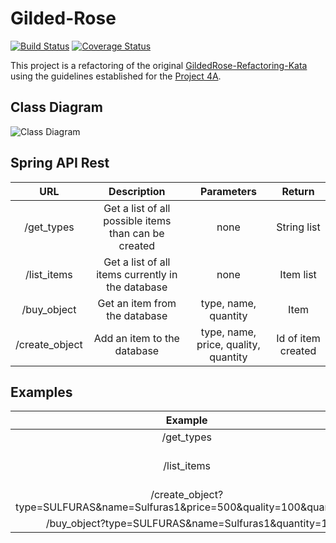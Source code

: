 # Gilded-Rose
[![Build Status](https://travis-ci.org/Stalkerz312/gilded-rose.svg?branch=master)](https://travis-ci.org/Stalkerz312/gilded-rose)
[![Coverage Status](https://coveralls.io/repos/github/Stalkerz312/gilded-rose/badge.svg?branch=master)](https://coveralls.io/github/Stalkerz312/gilded-rose?branch=master)


This project is a refactoring of the original [GildedRose-Refactoring-Kata](https://github.com/emilybache/GildedRose-Refactoring-Kata/tree/master/Java)
using the guidelines established for the [Project 4A](https://github.com/ledoyen/tp-java/tree/master/projet/4A_2018).

## Class Diagram

![Class Diagram](https://i.imgur.com/tLxnjUA.png)

## Spring API Rest

|       URL      	|                      Description                     	|              Parameters              	|       Return       	|
|:--------------:	|:----------------------------------------------------:	|:------------------------------------:	|:------------------:	|
| /get_types     	| Get a list of all possible items than can be created 	|                 none                 	| String list        	|
| /list_items    	| Get a list of all items currently in the database    	|                 none                 	| Item list          	|
| /buy_object    	| Get an item from the database                        	| type, name, quantity                 	| Item               	|
| /create_object 	| Add an item to the database                          	| type, name, price, quality, quantity 	| Id of item created 	|

## Examples

|                                    Example                                   	|                                                                   Sample Result                                                                   	|
|:----------------------------------------------------------------------------:	|:-------------------------------------------------------------------------------------------------------------------------------------------------:	|
| /get_types                                                                   	| ["AGED_BRIE","BACKSTAGE","SULFURAS","ITEM"]                                                                                                       	|
| /list_items                                                                  	| [{"name":"Sulfuras1","sellIn":500,"quality":100},{"name":"Sulfuras1","sellIn":500,"quality":100},{"name":"Sulfuras1","sellIn":500,"quality":100}] 	|
| /create_object?type=SULFURAS&name=Sulfuras1&price=500&quality=100&quantity=3 	| [1,2,3]                                                                                                                                           	|
| /buy_object?type=SULFURAS&name=Sulfuras1&quantity=1                          	| [{"name":"Sulfuras1","sellIn":500,"quality":100}]        